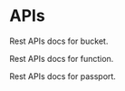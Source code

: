 # APIs

<doc-cards>
    <doc-card title="Bucket" href="/docs/api/bucket" image="/assets/artboard/bucket.svg">
        <p>Rest APIs docs for bucket.</p>
    </doc-card>
    <doc-card title="Function" href="/docs/api/function" image="/assets/artboard/functions.svg">
        <p>Rest APIs docs for function.</p>
    </doc-card>
    <doc-card title="Passport" href="/docs/api/passport" image="/assets/artboard/policy.svg">
        <p>Rest APIs docs for passport.</p>
    </doc-card>
</doc-cards>
